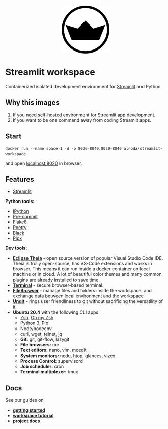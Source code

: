 <p align="center">
  <img src="./img/streamlit-circle.svg" alt="Streamlit logo" width="150">
</p>   

# Streamlit workspace 

Containerized isolated development environment for [Streamlit](https://streamlit.io/) and Python.  

## Why this images

1. If you need self-hosted environment for Streamlit app development.
2. If you want to be one command away from coding Streamlit apps.

## Start
 
```
docker run --name space-1 -d -p 8020-8040:8020-8040 alnoda/streamlit-workspace
```  

and open [localhost:8020](http://localhost:8020) in browser.  

## Features

- [Streamlit](https://docs.streamlit.io/)

**Python tools:**

- [IPython](https://ipython.readthedocs.io/en/stable/)
- [Pre-commit](https://pre-commit.com/)
- [Flake8](https://flake8.pycqa.org/en/latest/)
- [Poetry](https://python-poetry.org/)
- [Black](https://github.com/psf/black)
- [Pipx](https://github.com/pypa/pipx)

**Dev tools:**

- [**Eclipse Theia**](https://theia-ide.org/docs/) - open source version of popular Visual Studio Code IDE. Theia is trully open-source, has 
VS-Code extensions and works in browser. This means it can run inside a docker container on local machine or in cloud. A lot of beautiful color themes and many common plugins are already installed to save time.
- [**Terminal**](https://github.com/tsl0922/ttyd) - secure browser-based terminal.
- [**FileBrowser**](https://github.com/filebrowser/filebrowser)  - manage files and folders inside the workspace, and exchange data between local environment and the workspace
- [**Ungit**](https://github.com/FredrikNoren/ungit) - rings user friendliness to git without sacrificing the versatility of it.
- **Ubuntu 20.4** with the following CLI apps
    - [Zsh](https://www.zsh.org/), [Oh my Zsh](https://ohmyz.sh/)
    - Python 3, Pip 
    - Node/nodeenv
    - curl, wget, telnet, jq
    - **Git:** git, git-flow, lazygit 
    - **File browsers:** mc
    - **Text editors:** nano, vim, mcedit
    - **System monitors:** ncdu, htop, glances, vizex
    - **Process Control:** supervisord
    - **Job scheduler:** cron
    - **Terminal multiplexer:** tmux 

## Docs

See our guides on 

- [**getting started**](https://docs.alnoda.org/get-started/common-features/)
- [**workspace tutorial**](https://docs.alnoda.org/streamlit-workspace/tutorial/) 
- [**project docs**](https://docs.alnoda.org/)




